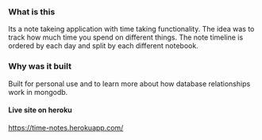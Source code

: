 ### What is this

Its a note takeing application with time taking functionality. The idea was to track how much time you spend on different things. The note timeline is ordered by each day and split by each different notebook.

### Why was it built

Built for personal use and to learn more about how database relationships work in mongodb.
 
#### Live site on heroku
https://time-notes.herokuapp.com/
